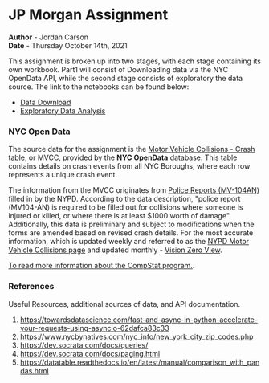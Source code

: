 # JP Morgan Assignment

__Author__ - Jordan Carson\
__Date__   - Thursday October 14th, 2021

This assignment is broken up into two stages, with each stage containing its own workbook. Part1 will consist of Downloading data via the NYC OpenData API, while the second stage consists of exploratory the data source. The link to the notebooks can be found below:

- [Data Download](https://github.com/jordan-carson/data-engineering-nyc/blob/main/src/part1_data_download.ipynb)
- [Exploratory Data Analysis](https://github.com/jordan-carson/data-engineering-nyc/blob/main/src/part2_eda.ipynb)
### NYC Open Data

The source data for the assignment is the [Motor Vehicle Collisions - Crash table](https://data.cityofnewyork.us/Public-Safety/Motor-Vehicle-Collisions-Crashes/h9gi-nx95), or MVCC, provided by the **NYC OpenData** database. This table contains details on crash events from all NYC Boroughs, where each row represents a unique crash event.

The information from the MVCC originates from [Police Reports (MV-104AN)](https://www.nhtsa.gov/sites/nhtsa.dot.gov/files/documents/ny_overlay_mv-104an_rev05_2004.pdf) filled in by the NYPD. According to the data description, "police report (MV104-AN) is required to be filled out for collisions where someone is injured or killed, or where there is at least $1000 worth of damage". Additionally, this data is preliminary and subject to modifications when the forms are amended based on revised crash details. For the most accurate information, which is updated weekly and referred to as the [NYPD Motor Vehicle Collisions page](https://www1.nyc.gov/site/nypd/stats/traffic-data/traffic-data-collision.page) and updated monthly - [Vision Zero View](https://vzv.nyc/).

[To read more information about the CompStat program.](https://data.cityofnewyork.us/Public-Safety/Motor-Vehicle-Collisions-Crashes/h9gi-nx95).

### References

Useful Resources, additional sources of data, and API documentation.
1. https://towardsdatascience.com/fast-and-async-in-python-accelerate-your-requests-using-asyncio-62dafca83c33
2. https://www.nycbynatives.com/nyc_info/new_york_city_zip_codes.php
3. https://dev.socrata.com/docs/queries/
4. https://dev.socrata.com/docs/paging.html
5. https://datatable.readthedocs.io/en/latest/manual/comparison_with_pandas.html